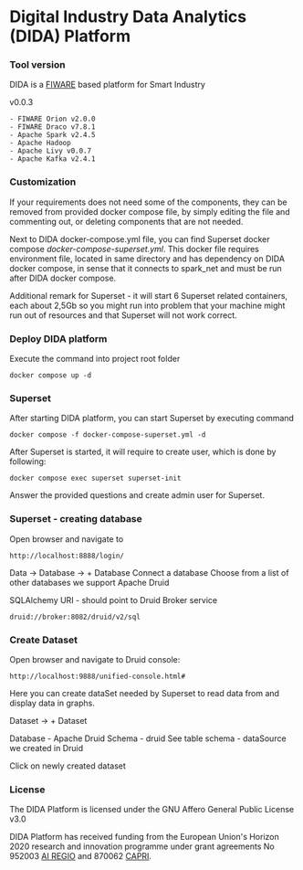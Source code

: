 # Digital Industry Data Analytics (DIDA) Platform




### Tool version

DIDA is a [FIWARE](https://www.fiware.org/catalogue/) based platform for Smart Industry 

v0.0.3
	
	- FIWARE Orion v2.0.0
	- FIWARE Draco v7.8.1
	- Apache Spark v2.4.5
	- Apache Hadoop 
	- Apache Livy v0.0.7
	- Apache Kafka v2.4.1

### Customization

If your requirements does not need some of the components, they can be removed from provided docker compose file, by simply editing the file and commenting out, or deleting components that are not needed. 

Next to DIDA docker-compose.yml file, you can find Superset docker compose *docker-compose-superset.yml*. This docker file requires environment file, located in same directory and has dependency on DIDA docker compose, in sense that it connects to spark_net and must be run after DIDA docker compose. 

Additional remark for Superset - it will start 6 Superset related containers, each about 2,5Gb so you might run into problem that your machine might run out of resources and that Superset will not work correct.

### Deploy DIDA platform

Execute the command into project root folder

```
docker compose up -d
```

### Superset

After starting DIDA platform, you can start Superset by executing command

```
docker compose -f docker-compose-superset.yml -d
```

After Superset is started, it will require to create user, which is done by following:

```
docker compose exec superset superset-init 
```

Answer the provided questions and create admin user for Superset.

### Superset - creating database

Open browser and navigate to

```
http://localhost:8888/login/

```

Data -> Database -> + Database
Connect a database
Choose from a list of other databases we support
Apache Druid

SQLAlchemy URI - should point to Druid Broker service

```
druid://broker:8082/druid/v2/sql
```

### Create Dataset

Open browser and navigate to Druid console:

```
http://localhost:9888/unified-console.html#
```

Here you can create dataSet needed by Superset to read data from and display data in graphs.

Dataset -> + Dataset

Database - Apache Druid
Schema - druid
See table schema - dataSource we created in Druid

Click on newly created dataset

### License
The DIDA Platform is licensed under the GNU Affero General Public License v3.0

DIDA Platform has received funding from the European Union's Horizon 2020 research and innovation programme under grant agreements No 952003 [AI REGIO](https://www.airegio-project.eu/) and 870062 [CAPRI](https://www.capri-project.com/).
